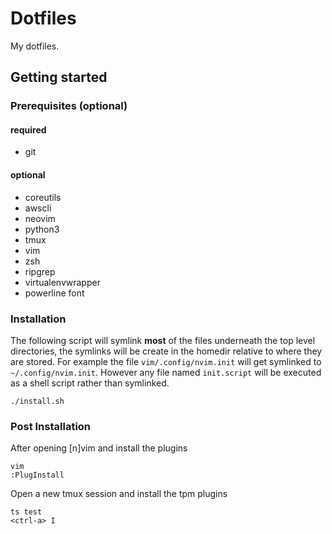 # Dotfiles

My dotfiles.

## Getting started

### Prerequisites (optional)
#### required
* git

#### optional
* coreutils
* awscli
* neovim
* python3
* tmux
* vim
* zsh
* ripgrep
* virtualenvwrapper
* powerline font


### Installation

The following script will symlink **most** of the files underneath the top level
directories, the symlinks will be create in the homedir relative to where they are
stored.  For example the file `vim/.config/nvim.init` will get symlinked to
`~/.config/nvim.init`.  However any file named `init.script` will be executed
as a shell script rather than symlinked.

```
./install.sh
```

### Post Installation

After opening [n]vim and install the plugins
  ```
  vim
  :PlugInstall
  ```
Open a new tmux session and install the tpm plugins
  ```
  ts test
  <ctrl-a> I
  ```
